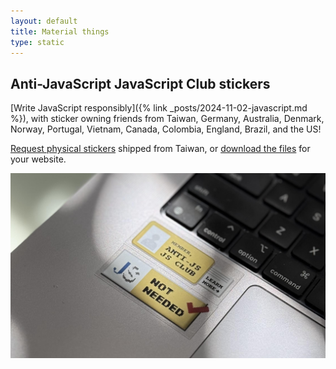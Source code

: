 ```yaml
---
layout: default
title: Material things
type: static
---
```


## Anti-JavaScript JavaScript Club stickers

[Write JavaScript responsibly]({% link _posts/2024-11-02-javascript.md %}), with sticker owning friends from Taiwan, Germany, Australia, Denmark, Norway, Portugal, Vietnam, Canada, Colombia, England, Brazil, and the US!

[Request physical stickers](https://airtable.com/app9Az0zOytgcTTl6/shrkl4nqJsn7p7w5U) shipped from Taiwan, or [download the files](https://github.com/muan/anti-js-js.club/issues/1) for your website.

![Two stickers with old school 88 × 31 banner design on a laptop. One reads “Member, Anti-JS JS Club, learn more” like a membership card with a pamphlet behind, the other reads “JS, Not Needed” with a red checkmark in the old W3C compliance banner style.](/images/anti-js.png)
